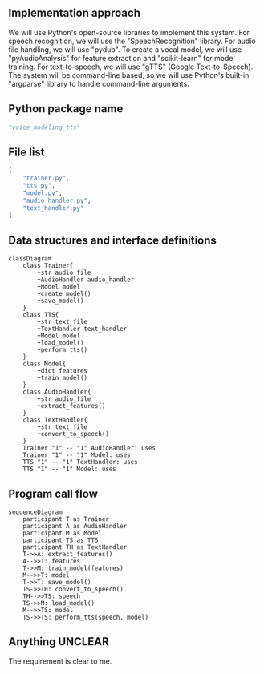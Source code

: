 ## Implementation approach
We will use Python's open-source libraries to implement this system. For speech recognition, we will use the "SpeechRecognition" library. For audio file handling, we will use "pydub". To create a vocal model, we will use "pyAudioAnalysis" for feature extraction and "scikit-learn" for model training. For text-to-speech, we will use "gTTS" (Google Text-to-Speech). The system will be command-line based, so we will use Python's built-in "argparse" library to handle command-line arguments.

## Python package name
```python
"voice_modeling_tts"
```

## File list
```python
[
    "trainer.py",
    "tts.py",
    "model.py",
    "audio_handler.py",
    "text_handler.py"
]
```

## Data structures and interface definitions
```mermaid
classDiagram
    class Trainer{
        +str audio_file
        +AudioHandler audio_handler
        +Model model
        +create_model()
        +save_model()
    }
    class TTS{
        +str text_file
        +TextHandler text_handler
        +Model model
        +load_model()
        +perform_tts()
    }
    class Model{
        +dict features
        +train_model()
    }
    class AudioHandler{
        +str audio_file
        +extract_features()
    }
    class TextHandler{
        +str text_file
        +convert_to_speech()
    }
    Trainer "1" -- "1" AudioHandler: uses
    Trainer "1" -- "1" Model: uses
    TTS "1" -- "1" TextHandler: uses
    TTS "1" -- "1" Model: uses
```

## Program call flow
```mermaid
sequenceDiagram
    participant T as Trainer
    participant A as AudioHandler
    participant M as Model
    participant TS as TTS
    participant TH as TextHandler
    T->>A: extract_features()
    A-->>T: features
    T->>M: train_model(features)
    M-->>T: model
    T->>T: save_model()
    TS->>TH: convert_to_speech()
    TH-->>TS: speech
    TS->>M: load_model()
    M-->>TS: model
    TS->>TS: perform_tts(speech, model)
```

## Anything UNCLEAR
The requirement is clear to me.